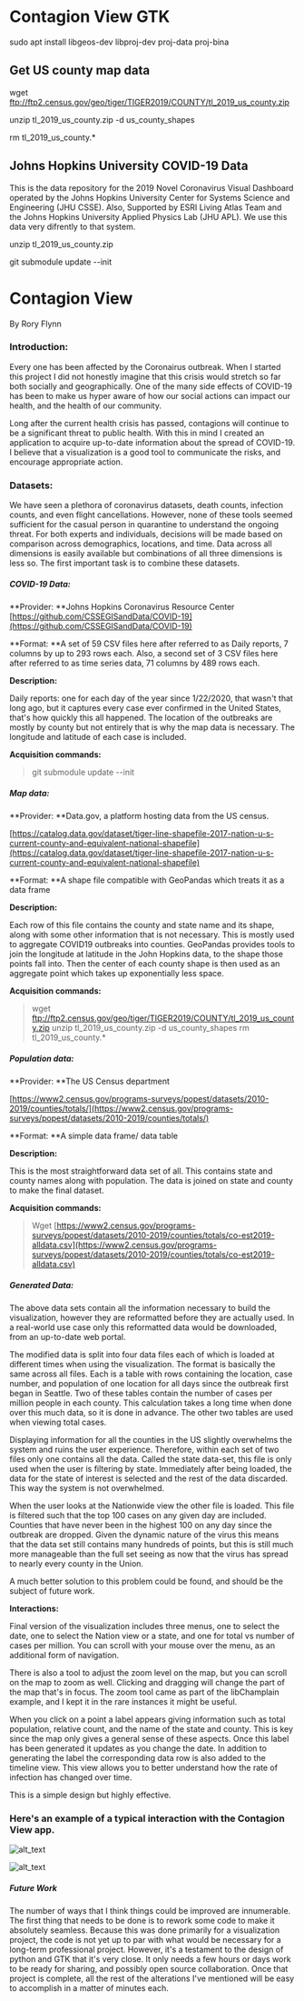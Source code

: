 # Contagion View GTK

sudo apt install libgeos-dev libproj-dev proj-data proj-bina

## Get US county map data 

wget ftp://ftp2.census.gov/geo/tiger/TIGER2019/COUNTY/tl_2019_us_county.zip

unzip tl_2019_us_county.zip -d us_county_shapes

rm tl_2019_us_county.*

## Johns Hopkins University COVID-19 Data
This is the data repository for the 2019 Novel Coronavirus Visual Dashboard operated by the Johns Hopkins University Center for Systems Science and Engineering (JHU CSSE). Also, Supported by ESRI Living Atlas Team and the Johns Hopkins University Applied Physics Lab (JHU APL). We use this data very difrently to that system.

unzip tl_2019_us_county.zip

git submodule update --init 
# Contagion View

By Rory Flynn


### Introduction:

Every one  has been affected by the Coronairus outbreak. When I started this project I did not honestly imagine that this crisis would stretch so far both socially and geographically. One of the many side effects of COVID-19 has been to make us hyper aware of how our social actions can impact our health, and the health of our community. 

Long after the current health crisis has passed, contagions will continue to be a significant threat to public health. With this in mind I created an application to acquire up-to-date information about the spread of COVID-19. I believe that a visualization is a good tool to communicate the risks, and encourage appropriate action.  


### Datasets:

We have seen a plethora of coronavirus datasets, death counts, infection counts, and even flight cancellations. However, none of these tools seemed sufficient for the casual person in quarantine to understand the ongoing threat. For both experts and individuals, decisions will be made based on comparison across  demographics, locations, and time. Data across all dimensions is easily available but combinations of all three dimensions is less so. The first important task is to combine these datasets.


##### COVID-19 Data:


**Provider: **Johns Hopkins Coronavirus Resource Center [https://github.com/CSSEGISandData/COVID-19](https://github.com/CSSEGISandData/COVID-19) 


**Format: **A set of 59 CSV files here after referred to as Daily reports, 7 columns by up to 293 rows each. Also, a second set of 3 CSV files here after referred to as time series data, 71 columns by 489 rows each.


**Description:**


Daily reports: one for each day of the year since 1/22/2020, that wasn't that long ago, but it captures every case ever confirmed in the United States, that's how quickly this all happened. The location of the outbreaks are mostly by county but not entirely that is why the map data is necessary. The longitude and latitude of each case is included.


**Acquisition commands:**


> git submodule update --init


##### Map data:


**Provider: **Data.gov, a platform hosting data from the US census.


[https://catalog.data.gov/dataset/tiger-line-shapefile-2017-nation-u-s-current-county-and-equivalent-national-shapefile](https://catalog.data.gov/dataset/tiger-line-shapefile-2017-nation-u-s-current-county-and-equivalent-national-shapefile) 


**Format: **A shape file compatible with GeoPandas which treats it as a data frame


**Description:**


Each row of this file contains the county and state name and its shape, along with  some other information that is not necessary. This is mostly used to aggregate COVID19 outbreaks into counties. GeoPandas provides tools to join the longitude at latitude in the John Hopkins data, to the shape those points fall into. Then the center of each county shape is then used as an aggregate point which takes up exponentially less space.


**Acquisition commands:**



> wget ftp://ftp2.census.gov/geo/tiger/TIGER2019/COUNTY/tl_2019_us_county.zip
> unzip tl_2019_us_county.zip -d us_county_shapes
> rm tl_2019_us_county.*


##### Population data:


**Provider: **The US Census department 


[https://www2.census.gov/programs-surveys/popest/datasets/2010-2019/counties/totals/](https://www2.census.gov/programs-surveys/popest/datasets/2010-2019/counties/totals/) 


**Format: **A simple data frame/ data table


**Description:**


This is the most straightforward data set of all. This contains state and county names along with population. The data is joined on state and county to make the final dataset.


**Acquisition commands:**



> Wget [https://www2.census.gov/programs-surveys/popest/datasets/2010-2019/counties/totals/co-est2019-alldata.csv](https://www2.census.gov/programs-surveys/popest/datasets/2010-2019/counties/totals/co-est2019-alldata.csv)


##### Generated Data:

The above data sets contain all the information necessary to build the visualization, however they are reformatted before they are actually used. In a real-world use case only this reformatted data would be downloaded, from an up-to-date  web portal. 

The modified data is split into four data files each of which is loaded at different times when using the visualization. The format is basically the same across all files. Each is a table with rows containing the location, case number, and population of one location for all days since the outbreak first began in Seattle. Two of these tables contain the number of cases per million people in each county. This calculation takes a long time when done over this much data, so it is done in advance. The other two tables are used when viewing total cases. 

Displaying information for all the counties in the US slightly overwhelms the system and ruins the user experience. Therefore, within each set of two files only one contains all the data. Called the state data-set, this file is only used when the user is filtering by state. Immediately after being loaded, the data for the state of interest is selected and the rest of the data discarded. This way the system is not overwhelmed.

When the user looks at the Nationwide view the other file is loaded. This file is filtered such that the top 100 cases on any given day are included. Counties that have never been in the highest 100 on any day since the outbreak are dropped. Given the dynamic nature of the virus this means that the data set still contains many hundreds of points, but this is still much more manageable than the full set seeing as now that the virus has spread to nearly every county in the Union. 

A much better solution to this problem could be found, and should be the subject of future work.

**Interactions:**

Final version of the visualization includes three menus, one to select the date, one to select the Nation view or a state, and one for total vs number of cases per million. You can scroll with your mouse over the menu, as an additional form of navigation. 

There is also a tool to adjust the zoom level on the map, but you can scroll on the map to zoom as well. Clicking and dragging will change the part of the map that's in focus. The zoom tool came as part of the libChamplain example, and I kept it in the rare instances it might be useful.

When you click on a point a label appears giving information such as total population, relative count, and the name of the state and county. This is key since the map only gives a general sense of these aspects. Once this label has been generated it updates as you change the date. In addition to generating the label the corresponding data row is also added to the timeline view. This view allows you to better understand how the rate of infection has changed over time.

This is a simple design but highly effective.


### Here's an example of a typical interaction with the Contagion View app.




![alt_text](images/Project-Report0.png "image_tooltip")





![alt_text](images/Project-Report1.png "image_tooltip")



##### Future Work

The number of ways that I think things could be improved are innumerable. The first thing that needs to be done is to rework some code to make it absolutely seamless. Because this was done primarily for a visualization project, the code is not yet up to par with what would be necessary for a long-term professional project. However, it's a testament to the design of python and GTK that it's very close. It only needs a few hours or days work to be ready for sharing, and possibly open source collaboration. Once that project is complete, all the rest of the alterations I've mentioned will be easy to accomplish in a matter of minutes each. 
